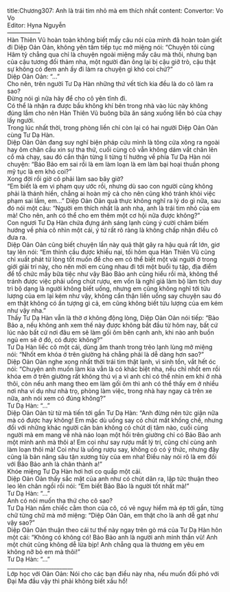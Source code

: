 title:Chương307: Anh là trái tim nhỏ mà em thích nhất
content:
Convertor: Vo Vo<br>Editor: Hyna Nguyễn<br>—————–<br>Hàn Thiên Vũ hoàn toàn không biết mấy câu nói của mình đã hoàn toàn giết đi Diệp Oản Oản, không yên tâm tiếp tục mở miệng nói: “Chuyện tôi cùng Hâm tỷ chẳng qua chỉ là chuyện ngoài miệng mấy câu mà thôi, nhưng bạn của cậu tương đối thảm nha, một người đàn ông lại bị cậu giở trò, cậu thật sự không có đem anh ấy đi làm ra chuyện gì khó coi chứ?”<br>Diệp Oản Oản: “…”<br>Cho nên, trên người Tư Dạ Hàn những thứ vết tích kia đều là do cô làm ra sao?<br>Đừng nói gì nữa hãy để cho cô yên tĩnh đi.<br>Có thể là nhận ra được bầu không khí bên trong nhà vào lúc này không đúng lắm cho nên Hàn Thiên Vũ buông bữa ăn sáng xuống liền bỏ của chạy lấy người.<br>Trong lúc nhất thời, trong phòng liền chỉ còn lại có hai người Diệp Oản Oản cùng Tư Dạ Hàn.<br>Diệp Oản Oản đang suy nghĩ biện pháp cứu mình là tông cửa xông ra ngoài hay ôm chân cầu xin sự tha thứ, cuối cùng cô vẫn không dám vắt chân lên cổ mà chạy, sau đó cẩn thận từng li từng tí hướng về phía Tư Dạ Hàn nói chuyện: “Bảo Bảo em sai rồi là em làm loạn là em làm bại hoại thuần phong mỹ tục là em khó coi?”<br>Xong đời rồi giờ cô phải làm sao bây giờ?<br>“Em biết là em vi phạm quy ước rồi, nhưng dù sao con người cũng không phải là thánh hiền, chẳng ai hoàn mỹ cả cho nên cũng khó tránh khỏi việc phạm sai lầm, em…” Diệp Oản Oản quả thực không nghĩ ra lý do gì nữa, sau đó nói một câu: “Người em thích nhất là anh nha, anh là trái tim nhỏ của em mà! Cho nên, anh có thể cho em thêm một cơ hội nữa được không?”<br>Con ngươi Tư Dạ Hàn chứa đựng ánh sáng lạnh cùng ý cười châm biếm hướng về phía cô nhìn một cái, ý tứ rất rõ ràng là không chấp nhận điều cô đưa ra.<br>Diệp Oản Oản cũng biết chuyện lần này quả thật gây ra hậu quả rất lớn, giơ tay lên nói: “Em thỉnh cầu được khiếu nại, tối hôm qua Hàn Thiên Vũ cũng chỉ xuất phát từ lòng tốt muốn để cho em có thể biết một vài người ở trong giới giải trí này, cho nên mời em cùng nhau đi tới một buổi tụ tập, địa điểm để tổ chức mấy bữa tiệc như vậy Bảo Bảo anh cũng hiểu rồi mà, không thể tránh được việc phải uống chút rượu, em vốn là nghĩ giả làm bộ làm tịch duy trì bộ dạng là người không biết uống, nhưng em cũng không nghĩ tới tửu lượng của em lại kém như vậy, không cẩn thận liền uống say chuyện sau đó em thật không có ấn tượng gì cả, em cũng không biết tửu lượng của em kém như vậy nha.”<br>Thấy Tư Dạ Hàn vẫn là thờ ơ không động lòng, Diệp Oản Oản nói tiếp: “Bảo Bảo a, nếu không anh xem thế này được không bắt đầu từ hôm nay, bất cứ lúc nào bất cứ nơi đâu em sẽ làm gối ôm bên cạnh anh, khi nào anh buồn ngủ em sẽ ở đó, có được không?”<br>Tư Dạ Hàn liếc cô một cái, dùng âm thanh trong trẻo lạnh lùng mở miệng nói: “Nhốt em khóa ở trên giường há chẳng phải là dễ dàng hơn sao?”<br>Diệp Oản Oản nghe xong nhất thời trái tim thật lạnh, vì sinh tồn, vắt hết óc nói: “Chuyện anh muốn làm kia vẫn là có khác biệt nha, nếu chỉ nhốt em rồi khóa em ở trên giường rất không thú vị a vì anh chỉ có thể nhìn em khi ở nhà thôi, còn nếu anh mang theo em làm gối ôm thì anh có thể thấy em ở nhiều nơi nha ví dụ như nhà trọ, phòng làm việc, trong nhà hay ngay cả trên xe nữa, anh nói xem có đúng không?”<br>Tư Dạ Hàn: “…”<br>Diệp Oản Oản từ từ mà tiến tới gần Tư Dạ Hàn: “Anh đừng nên tức giận nữa mà có được hay không! Em mặc dù uống say có chút mất khống chế, nhưng đối với những khác người căn bản không có chút dị tâm nào, cuối cùng người mà em mang về nhà náo loạn một hồi trên giường chỉ có Bảo Bảo anh một mình anh mà thôi a! Em coi như say rượu mất lý trí, cũng chỉ cùng anh làm loạn thôi mà! Coi như là uống rượu say, không có có ý thức, nhưng đây cũng là bản năng sâu tận xương tủy của em nha! Điều này nói rõ là em đối với Bảo Bảo anh là chân thành a!”<br>Khóe miệng Tư Dạ Hàn hơi hơi co quắp một cái.<br>Diệp Oản Oản thấy sắc mặt của anh như có chút dãn ra, lập tức thuận theo leo lên chân ngồi rồi nói: “Em biết Bảo Bảo là người tốt nhất mà!”<br>Tư Dạ Hàn: “…”<br>Anh có nói muốn tha thứ cho cô sao?<br>Tư Dạ Hàn nắm chiếc cằm thon của cô, có vẻ nguy hiểm mà ép tới gần, từng chữ từng chữ mà mở miệng: “Diệp Oản Oản, em thật cho là anh dễ gạt như vậy sao?”<br>Diệp Oản Oản thuận theo cái tư thế này ngay trên gò má của Tư Dạ Hàn hôn một cái: “Không có không có! Bảo Bảo anh là người anh minh thần vũ! Anh một chút cũng không dễ lừa bịp! Anh chẳng qua là thương em yêu em không nỡ bỏ em mà thôi!”<br>Tư Dạ Hàn: “…”<br>________________________<br>Lớp học với Oản Oản: Nói cho các bạn điều này nha, nếu muốn đối phó với Đại Ma đầu vậy thì phải không biết xấu hổ!
